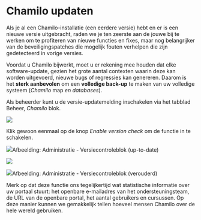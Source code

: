 # Chamilo updaten

Als je al een Chamilo-installatie (een eerdere versie) hebt en er is een nieuwe versie uitgebracht, raden we je ten zeerste aan de jouwe bij te werken om te profiteren van nieuwe functies en fixes, maar nog belangrijker van de beveiligingspatches die mogelijk fouten verhelpen die zijn gedetecteerd in vorige versies.

Voordat u Chamilo bijwerkt, moet u er rekening mee houden dat elke software-update, gezien het grote aantal contexten waarin deze kan worden uitgevoerd, nieuwe bugs of regressies kan genereren. Daarom is het **sterk aanbevolen** om een **volledige back-up** te maken van uw volledige systeem (*Chamilo* map *en databases*).

Als beheerder kunt u de versie-updatemelding inschakelen via het tabblad Beheer, *Chamilo* blok.

![](../../../.gitbook/assets/images14%20%281%29.png)

Klik gewoon eenmaal op de knop *Enable version check* om de functie in te schakelen.

![](../../../.gitbook/assets/images15%20%281%29.png)Afbeelding: Administratie - Versiecontroleblok (up-to-date)

![](../../../.gitbook/assets/images15%20%281%29.png)

![](../../../.gitbook/assets/images16%20%281%29.png)Afbeelding: Administratie - Versiecontroleblok (verouderd)

Merk op dat deze functie ons tegelijkertijd wat statistische informatie over uw portaal stuurt: het openbare e-mailadres van het ondersteuningsteam, de URL van de openbare portal, het aantal gebruikers en cursussen. Op deze manier kunnen we gemakkelijk tellen hoeveel mensen Chamilo over de hele wereld gebruiken.
